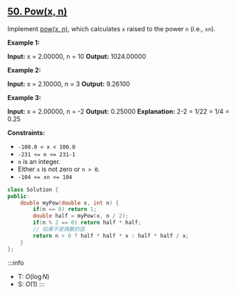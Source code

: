 ## [50\. Pow(x, n)](https://leetcode.com/problems/powx-n/)

Implement [pow(x, n)](http://www.cplusplus.com/reference/valarray/pow/), which calculates `x` raised to the power `n` (i.e., `xn`).

**Example 1:**

**Input:** x = 2.00000, n = 10
**Output:** 1024.00000

**Example 2:**

**Input:** x = 2.10000, n = 3
**Output:** 9.26100

**Example 3:**

**Input:** x = 2.00000, n = -2
**Output:** 0.25000
**Explanation:** 2-2 = 1/22 = 1/4 = 0.25

**Constraints:**

- `-100.0 < x < 100.0`
- `-231 <= n <= 231-1`
- `n` is an integer.
- Either `x` is not zero or `n > 0`.
- `-104 <= xn <= 104`

```cpp
class Solution {
public:
    double myPow(double x, int n) {
        if(n == 0) return 1;
        double half = myPow(x, n / 2);
        if(n % 2 == 0) return half * half;
        // 如果不是偶數的話
        return n > 0 ? half * half * x : half * half / x;
    }
};
```

:::info
- T: $O(\log N)$
- S: $O(1)$
:::
